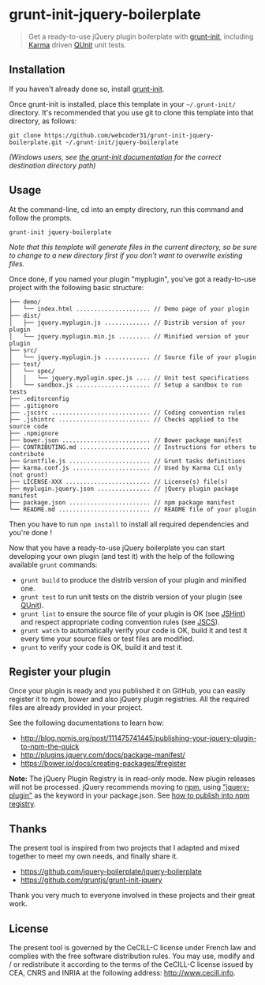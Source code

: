 # grunt-init-jquery-boilerplate

> Get a ready-to-use jQuery plugin boilerplate with [grunt-init][], including [Karma][] driven [QUnit][] unit tests.

[grunt-init]: http://gruntjs.com/project-scaffolding
[karma]: http://karma-runner.github.io/
[QUnit]: https://qunitjs.com/
[JSHint]: http://jshint.com/
[JSCS]: http://jscs.info/


## Installation

If you haven't already done so, install [grunt-init][].

Once grunt-init is installed, place this template in your `~/.grunt-init/` directory. It's recommended that you use git to clone this template into that directory, as follows:

```
git clone https://github.com/webcoder31/grunt-init-jquery-boilerplate.git ~/.grunt-init/jquery-boilerplate
```

_(Windows users, see [the grunt-init documentation][grunt-init] for the correct destination directory path)_


## Usage

At the command-line, cd into an empty directory, run this command and follow the prompts.

```
grunt-init jquery-boilerplate
```

_Note that this template will generate files in the current directory, so be sure to change to a new directory first if you don't want to overwrite existing files._

Once done, if you named your plugin "myplugin", you've got a ready-to-use project with the following basic structure:

```
├── demo/
│   └── index.html ..................... // Demo page of your plugin
├── dist/
│   ├── jquery.myplugin.js ............. // Distrib version of your plugin
│   └── jquery.myplugin.min.js ......... // Minified version of your plugin
├── src/
│   └── jquery.myplugin.js ............. // Source file of your plugin
├── test/
│   └── spec/
│   │   └── jquery.myplugin.spec.js .... // Unit test specifications
│   └── sandbox.js ..................... // Setup a sandbox to run tests
├── .editorconfig
├── .gitignore
├── .jscsrc ............................ // Coding convention rules
├── .jshintrc .......................... // Checks applied to the source code
├── .npmignore
├── bower.json ......................... // Bower package manifest
├── CONTRIBUTING.md .................... // Instructions for others to contribute
├── Gruntfile.js ....................... // Grunt tasks definitions
├── karma.conf.js ...................... // Used by Karma CLI only (not grunt)
├── LICENSE-XXX ........................ // License(s) file(s)
├── myplugin.jquery.json ............... // jQuery plugin package manifest
├── package.json ....................... // npm package manifest
└── README.md .......................... // README file of your plugin
```

Then you have to run `npm install` to install all required dependencies and you're done !

Now that you have a ready-to-use jQuery boilerplate you can start developing your own plugin (and test it) with the help of the following available `grunt` commands:

- `grunt build` to produce the distrib version of your plugin and minified one.
- `grunt test` to run unit tests on the distrib version of your plugin (see [QUnit][]).
- `grunt lint` to ensure the source file of your plugin is OK (see [JSHint][]) and respect appropriate coding convention rules (see [JSCS][]).
- `grunt watch` to automatically verify your code is OK, build it and test it every time your source files or test files are modified.
- `grunt` to verify your code is OK, build it and test it.


## Register your plugin

Once your plugin is ready and you published it on GitHub, you can easily register it to npm, bower and also jQuery plugin registries. All the required files are already provided in your project. 

See the following documentations to learn how:

- http://blog.npmjs.org/post/111475741445/publishing-your-jquery-plugin-to-npm-the-quick
- http://plugins.jquery.com/docs/package-manifest/
- https://bower.io/docs/creating-packages/#register

**Note:** The jQuery Plugin Registry is in read-only mode. New plugin releases will not be processed.
jQuery recommends moving to [npm](https://www.npmjs.com/), using ["jquery-plugin"](https://www.npmjs.com/browse/keyword/jquery-plugin) as the keyword in your package.json. See [how to publish into npm registry](https://gist.github.com/coolaj86/1318304).


## Thanks

The present tool is inspired from two projects that I adapted and mixed together to meet my own needs, and finally share it.

- https://github.com/jquery-boilerplate/jquery-boilerplate
- https://github.com/gruntjs/grunt-init-jquery

Thank you very much to everyone involved in these projects and their great work.


## License

The present tool is governed by the CeCILL-C license under French law and complies with the free software distribution rules. You may use, modify and / or redistribute it according to the terms of the CeCILL-C license issued by CEA, CNRS and INRIA at the following address: http://www.cecill.info.
